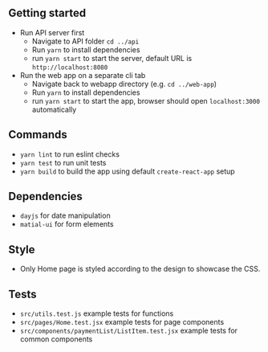 ## Getting started

- Run API server first
  - Navigate to API folder `cd ../api`
  - Run `yarn` to install dependencies
  - run `yarn start` to start the server, default URL is `http://localhost:8080`
- Run the web app on a separate cli tab
  - Navigate back to webapp directory (e.g. `cd ../web-app`)
  - Run `yarn` to install dependencies
  - run `yarn start` to start the app, browser should open `localhost:3000` automatically

## Commands

- `yarn lint` to run eslint checks
- `yarn test` to run unit tests
- `yarn build` to build the app using default `create-react-app` setup

## Dependencies

- `dayjs` for date manipulation
- `matial-ui` for form elements

## Style

- Only Home page is styled according to the design to showcase the CSS.

## Tests

- `src/utils.test.js` example tests for functions
- `src/pages/Home.test.jsx` example tests for page components
- `src/components/paymentList/ListItem.test.jsx` example tests for common components
